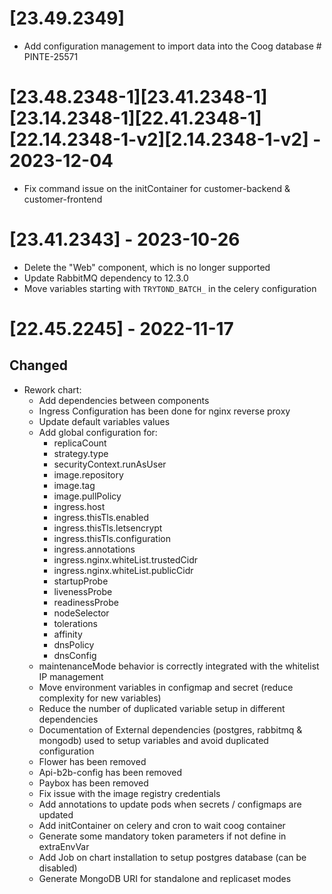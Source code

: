 # [23.49.2349]
- Add configuration management to import data into the Coog database # PINTE-25571

# [23.48.2348-1][23.41.2348-1][23.14.2348-1][22.41.2348-1][22.14.2348-1-v2][2.14.2348-1-v2] - 2023-12-04
- Fix command issue on the initContainer for customer-backend & customer-frontend

# [23.41.2343] - 2023-10-26
- Delete the "Web" component, which is no longer supported
- Update RabbitMQ dependency to 12.3.0
- Move variables starting with `TRYTOND_BATCH_` in the celery configuration

# [22.45.2245] - 2022-11-17

## Changed

- Rework chart:
  - Add dependencies between components
  - Ingress Configuration has been done for nginx reverse proxy
  - Update default variables values
  - Add global configuration for:
    - replicaCount
    - strategy.type
    - securityContext.runAsUser
    - image.repository
    - image.tag
    - image.pullPolicy
    - ingress.host
    - ingress.thisTls.enabled
    - ingress.thisTls.letsencrypt
    - ingress.thisTls.configuration
    - ingress.annotations
    - ingress.nginx.whiteList.trustedCidr
    - ingress.nginx.whiteList.publicCidr
    - startupProbe
    - livenessProbe
    - readinessProbe
    - nodeSelector
    - tolerations
    - affinity
    - dnsPolicy
    - dnsConfig
  - maintenanceMode behavior is correctly integrated with the whitelist IP management
  - Move environment variables in configmap and secret (reduce complexity for new variables)
  - Reduce the number of duplicated variable setup in different dependencies
  - Documentation of External dependencies (postgres, rabbitmq & mongodb) used to setup variables and avoid duplicated configuration
  - Flower has been removed
  - Api-b2b-config has been removed
  - Paybox has been removed
  - Fix issue with the image registry credentials
  - Add annotations to update pods when secrets / configmaps are updated
  - Add initContainer on celery and cron to wait coog container
  - Generate some mandatory token parameters if not define in extraEnvVar
  - Add Job on chart installation to setup postgres database (can be disabled)
  - Generate MongoDB URI for standalone and replicaset modes
